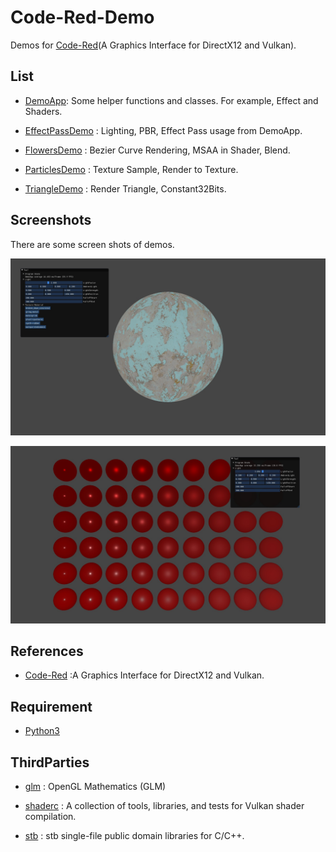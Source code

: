 # Code-Red-Demo

Demos for [Code-Red](https://github.com/LinkClinton/Code-Red/tree/master)(A Graphics Interface for DirectX12 and Vulkan).

## List

- [DemoApp](https://github.com/LinkClinton/Code-Red-Demo/tree/master/Demos/DemoApp): Some helper functions and classes. For example, Effect and Shaders.

- [EffectPassDemo](https://github.com/LinkClinton/Code-Red-Demo/tree/master/Demos/EffectPassDemo) : Lighting, PBR, Effect Pass usage from DemoApp.

- [FlowersDemo](https://github.com/LinkClinton/Code-Red-Demo/tree/master/Demos/FlowersDemo) : Bezier Curve Rendering, MSAA in Shader, Blend.

- [ParticlesDemo](https://github.com/LinkClinton/Code-Red-Demo/tree/master/Demos/ParticlesDemo) : Texture Sample, Render to Texture.

- [TriangleDemo](https://github.com/LinkClinton/Code-Red-Demo/tree/master/Demos/TriangleDemo) : Render Triangle, Constant32Bits.

## Screenshots

There are some screen shots of demos.

![effect_pass_pbr_0](./Screenshots/effect_pass_pbr_0.jpg)

![effect_pass_pbr_1](./Screenshots/effect_pass_pbr_1.jpg)

## References

-  [Code-Red](https://github.com/LinkClinton/Code-Red/tree/master) :A Graphics Interface for DirectX12 and Vulkan.

## Requirement

- [Python3](https://www.python.org/)

## ThirdParties

- [glm](https://github.com/g-truc/glm) : OpenGL Mathematics (GLM) 

- [shaderc](https://github.com/google/shaderc) : A collection of tools, libraries, and tests for Vulkan shader compilation.

- [stb](https://github.com/nothings/stb) : stb single-file public domain libraries for C/C++.